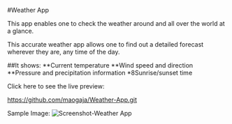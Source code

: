 
#Weather App

This app enables one to check the weather around and all over the world at a glance. 

This accurate weather app allows one to find out a detailed forecast wherever they are, any time of the day.

##It shows:
**Current temperature
**Wind speed and direction
**Pressure and precipitation information
*8Sunrise/sunset time

 Click here to see the live preview:

https://github.com/maogaja/Weather-App.git


Sample Image:
![Screenshot-Weather App](https://github.com/maogaja/Weather-App/assets/121969650/be07e860-8794-4bc3-a260-9c6caa48e4d3)

